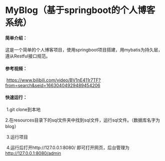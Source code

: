 # MyBlog（基于springboot的个人博客系统）



#### 简单介绍：

​	这是一个简单的个人博客项目，使用springboot项目搭建，用mybatis为持久层，遵从Restful接口规范。



#### 参考视频：

​	https://www.bilibili.com/video/BV1nE411r7TF?from=search&seid=16630404929489454206



#### 快速运行：

​	1.git clone到本地

​	2.在resources目录下的sql文件夹中找到sql文件，运行sql文件。（数据库名字为blog）

​	3.运行项目

​	4.运行后打开http://127.0.0.1:8080/ 即可打开网页，后台管理为 http://127.0.0.1:8080/admin

